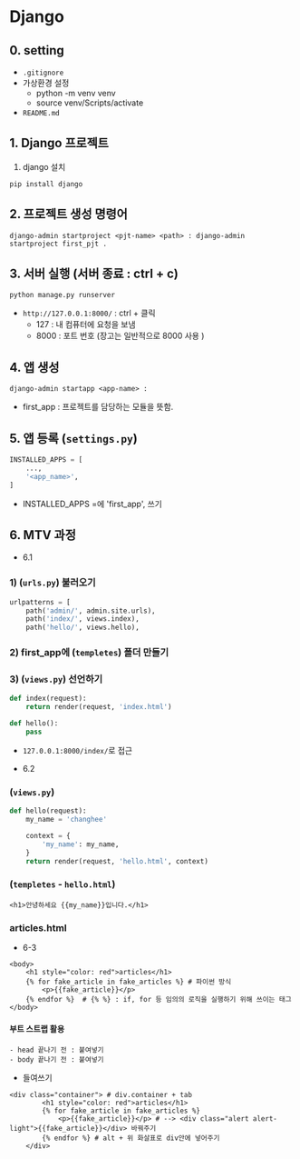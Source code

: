 # Django


## 0. setting

- `.gitignore`
- 가상환경 설정 
    - python -m venv venv
    - source venv/Scripts/activate
- `README.md` 

## 1. Django 프로젝트 
1. django 설치
```shell (터미널 창에서 쓰는 명령어)
pip install django
```

## 2. 프로젝트 생성 명령어
```shell
django-admin startproject <pjt-name> <path> : django-admin startproject first_pjt .
```

## 3. 서버 실행 (서버 종료 : ctrl + c)
```shell
python manage.py runserver
```
- `http://127.0.0.1:8000/` : ctrl + 클릭 
    - 127 : 내 컴퓨터에 요청을 보냄 
    - 8000 : 포트 번호 (장고는 일반적으로 8000 사용 )


## 4. 앱 생성
```shell
django-admin startapp <app-name> :  
```
- first_app : 프로젝트를 담당하는 모듈을 뜻함.

## 5. 앱 등록 (`settings.py`)
```python
INSTALLED_APPS = [
    ...,
    '<app_name>',
]
```
- INSTALLED_APPS =에 'first_app', 쓰기


## 6. MTV 과정 
- 6.1 
### 1) (`urls.py`) 불러오기
```python
urlpatterns = [
    path('admin/', admin.site.urls),
    path('index/', views.index),
    path('hello/', views.hello),  
```
### 2) first_app에 (`templetes`) 폴더 만들기

### 3) (`views.py`) 선언하기
```python
def index(request):
    return render(request, 'index.html')

def hello():
    pass
```
- `127.0.0.1:8000/index/`로 접근

- 6.2 
### (`views.py`)
```python
def hello(request):
    my_name = 'changhee'

    context = {
        'my_name': my_name,
    }
    return render(request, 'hello.html', context)
```

### (`templetes` - `hello.html`)
`<h1>안녕하세요 {{my_name}}입니다.</h1>`


### articles.html
- 6-3
```shell
<body>
    <h1 style="color: red">articles</h1>
    {% for fake_article in fake_articles %} # 파이썬 방식 
        <p>{{fake_article}}</p>
    {% endfor %}  # {% %} : if, for 등 임의의 로직을 실행하기 위해 쓰이는 태그
</body>
```
 #### 부트 스트랩 활용
    - head 끝나기 전 : 붙여넣기
    - body 끝나기 전 : 붙여넣기

- 들여쓰기 
```shell
<div class="container"> # div.container + tab
        <h1 style="color: red">articles</h1>
        {% for fake_article in fake_articles %}
            <p>{{fake_article}}</p> # --> <div class="alert alert-light">{{fake_article}}</div> 바꿔주기 
        {% endfor %} # alt + 위 화살표로 div안에 넣어주기
    </div>
```
